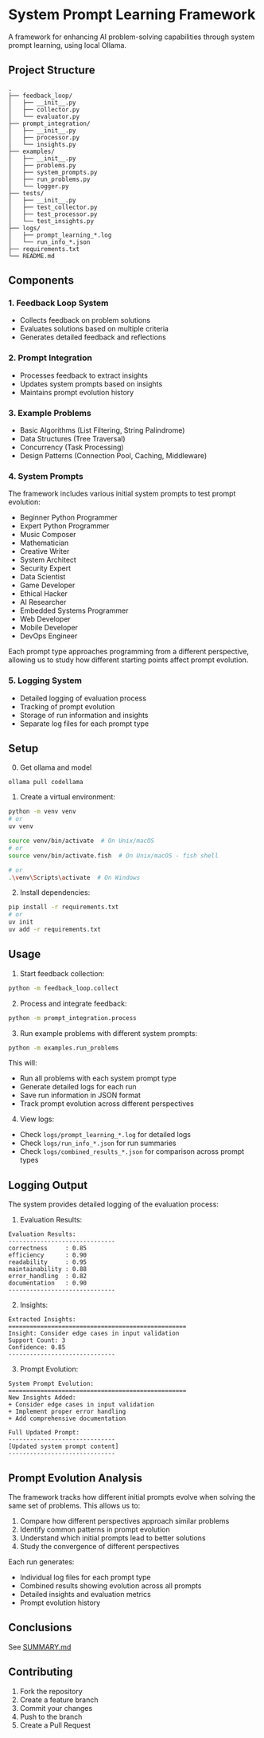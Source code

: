 # System Prompt Learning Framework

A framework for enhancing AI problem-solving capabilities through system prompt learning, using local Ollama.

## Project Structure

```
.
├── feedback_loop/
│   ├── __init__.py
│   ├── collector.py
│   └── evaluator.py
├── prompt_integration/
│   ├── __init__.py
│   ├── processor.py
│   └── insights.py
├── examples/
│   ├── __init__.py
│   ├── problems.py
│   ├── system_prompts.py
│   ├── run_problems.py
│   └── logger.py
├── tests/
│   ├── __init__.py
│   ├── test_collector.py
│   ├── test_processor.py
│   └── test_insights.py
├── logs/
│   ├── prompt_learning_*.log
│   └── run_info_*.json
├── requirements.txt
└── README.md
```

## Components

### 1. Feedback Loop System
- Collects feedback on problem solutions
- Evaluates solutions based on multiple criteria
- Generates detailed feedback and reflections

### 2. Prompt Integration
- Processes feedback to extract insights
- Updates system prompts based on insights
- Maintains prompt evolution history

### 3. Example Problems
- Basic Algorithms (List Filtering, String Palindrome)
- Data Structures (Tree Traversal)
- Concurrency (Task Processing)
- Design Patterns (Connection Pool, Caching, Middleware)

### 4. System Prompts
The framework includes various initial system prompts to test prompt evolution:
- Beginner Python Programmer
- Expert Python Programmer
- Music Composer
- Mathematician
- Creative Writer
- System Architect
- Security Expert
- Data Scientist
- Game Developer
- Ethical Hacker
- AI Researcher
- Embedded Systems Programmer
- Web Developer
- Mobile Developer
- DevOps Engineer

Each prompt type approaches programming from a different perspective, allowing us to study how different starting points affect prompt evolution.

### 5. Logging System
- Detailed logging of evaluation process
- Tracking of prompt evolution
- Storage of run information and insights
- Separate log files for each prompt type

## Setup

0. Get ollama and model
```
ollama pull codellama
```

1. Create a virtual environment:
```bash
python -m venv venv
# or
uv venv

source venv/bin/activate  # On Unix/macOS
# or 
source venv/bin/activate.fish  # On Unix/macOS - fish shell

# or
.\venv\Scripts\activate  # On Windows
```

2. Install dependencies:
```bash
pip install -r requirements.txt
# or 
uv init
uv add -r requirements.txt
```

## Usage

1. Start feedback collection:
```bash
python -m feedback_loop.collect
```

2. Process and integrate feedback:
```bash
python -m prompt_integration.process
```

3. Run example problems with different system prompts:
```bash
python -m examples.run_problems
```

This will:
- Run all problems with each system prompt type
- Generate detailed logs for each run
- Save run information in JSON format
- Track prompt evolution across different perspectives

4. View logs:
- Check `logs/prompt_learning_*.log` for detailed logs
- Check `logs/run_info_*.json` for run summaries
- Check `logs/combined_results_*.json` for comparison across prompt types

## Logging Output

The system provides detailed logging of the evaluation process:

1. Evaluation Results:
```
Evaluation Results:
------------------------------
correctness     : 0.85
efficiency      : 0.90
readability     : 0.95
maintainability : 0.88
error_handling  : 0.82
documentation   : 0.90
------------------------------
```

2. Insights:
```
Extracted Insights:
==================================================
Insight: Consider edge cases in input validation
Support Count: 3
Confidence: 0.85
------------------------------
```

3. Prompt Evolution:
```
System Prompt Evolution:
==================================================
New Insights Added:
+ Consider edge cases in input validation
+ Implement proper error handling
+ Add comprehensive documentation

Full Updated Prompt:
------------------------------
[Updated system prompt content]
------------------------------
```

## Prompt Evolution Analysis

The framework tracks how different initial prompts evolve when solving the same set of problems. This allows us to:

1. Compare how different perspectives approach similar problems
2. Identify common patterns in prompt evolution
3. Understand which initial prompts lead to better solutions
4. Study the convergence of different perspectives

Each run generates:
- Individual log files for each prompt type
- Combined results showing evolution across all prompts
- Detailed insights and evaluation metrics
- Prompt evolution history


## Conclusions

See [SUMMARY.md](SUMMARY.md)

## Contributing

1. Fork the repository
2. Create a feature branch
3. Commit your changes
4. Push to the branch
5. Create a Pull Request 
